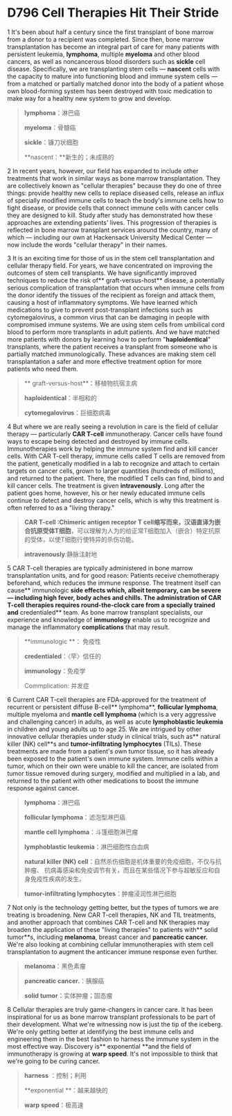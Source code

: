 # D796 Cell Therapies Hit Their Stride

1 It's been about half a century since the first transplant of bone marrow from a donor to a recipient was completed. Since then, bone marrow transplantation has become an integral part of care for many patients with persistent leukemia, **lymphoma**, multiple **myeloma** and other blood cancers, as well as noncancerous blood disorders such as **sickle** cell disease. Specifically, we are transplanting stem cells — **nascent** cells with the capacity to mature into functioning blood and immune system cells — from a matched or partially matched donor into the body of a patient whose own blood-forming system has been destroyed with toxic medication to make way for a healthy new system to grow and develop.

> **lymphoma**：淋巴癌
 > 
> **myeloma**：骨髓癌
 > 
> **sickle**：镰刀状细胞
 > 
> **nascent：**新生的；未成熟的
 > 

2 In recent years, however, our field has expanded to include other treatments that work in similar ways as bone marrow transplantation. They are collectively known as "cellular therapies" because they do one of three things: provide healthy new cells to replace diseased cells, release an influx of specially modified immune cells to teach the body's immune cells how to fight disease, or provide cells that connect immune cells with cancer cells they are designed to kill. Study after study has demonstrated how these approaches are extending patients' lives. This progression of therapies is reflected in bone marrow transplant services around the country, many of which — including our own at Hackensack University Medical Center — now include the words "cellular therapy" in their names.

3 It is an exciting time for those of us in the stem cell transplantation and cellular therapy field. For years, we have concentrated on improving the outcomes of stem cell transplants. We have significantly improved techniques to reduce the risk of** graft-versus-host** disease, a potentially serious complication of transplantation that occurs when immune cells from the donor identify the tissues of the recipient as foreign and attack them, causing a host of inflammatory symptoms. We have learned which medications to give to prevent post-transplant infections such as cytomegalovirus, a common virus that can be damaging in people with compromised immune systems. We are using stem cells from umbilical cord blood to perform more transplants in adult patients. And we have matched more patients with donors by learning how to perform "**haploidentical**" transplants, where the patient receives a transplant from someone who is partially matched immunologically. These advances are making stem cell transplantation a safer and more effective treatment option for more patients who need them.

> ** graft-versus-host**：移植物抗宿主病
 > 
> **haploidentical**：半相和的
 > 
> **cytomegalovirus**：巨细胞病毒
 > 

4 But where we are really seeing a revolution in care is the field of cellular therapy — particularly **CAR T-cell** immunotherapy. Cancer cells have found ways to escape being detected and destroyed by immune cells. Immunotherapies work by helping the immune system find and kill cancer cells.
With CAR T-cell therapy, immune cells called T cells are removed from the patient, genetically modified in a lab to recognize and attach to certain targets on cancer cells, grown to larger quantities (hundreds of millions), and returned to the patient. There, the modified T cells can find, bind to and kill cancer cells. The treatment is given **intravenously**. Long after the patient goes home, however, his or her newly educated immune cells continue to detect and destroy cancer cells, which is why this treatment is often referred to as a "living therapy."

> **CAR T-cell :**Chimeric antigen receptor T cell缩写而来，汉语直译为**嵌合抗原受体T细胞**，可以理解为人为的给正常T细胞加入（嵌合）特定抗原的受体，以使T细胞行使特异的杀伤功能。
 > 
> **intravenously**:静脉注射地
 > 

5 CAR T-cell therapies are typically administered in bone marrow transplantation units, and for good reason: Patients receive chemotherapy beforehand, which reduces the immune response. The treatment itself can cause** immunologic **side effects which, albeit temporary, can be severe — including high fever, body aches and chills. The administration of CAR T-cell therapies requires round-the-clock care from a specially trained and** credentialed** team. As bone marrow transplant specialists, our experience and knowledge of **immunology** enable us to recognize and manage the inflammatory **complications** that may result.

> **immunologic **： 免疫性
 > 
> **credentialed**：〈罕〉信任的
 > 
> **immunology**：免疫学
 > 
> Commplication: 并发症
 > 

6 Current CAR T-cell therapies are FDA-approved for the treatment of recurrent or persistent diffuse B-cell** lymphoma**, **follicular lymphoma**, multiple myeloma and **mantle cell lymphoma** (which is a very aggressive and challenging cancer) in adults, as well as acute **lymphoblastic leukemia** in children and young adults up to age 25. We are intrigued by other innovative cellular therapies under study in clinical trials, such as** natural killer (NK) cell**s and **tumor-infiltrating lymphocytes** (TILs). These treatments are made from a patient's own tumor tissue, so it has already been exposed to the patient's own immune system. Immune cells within a tumor, which on their own were unable to kill the cancer, are isolated from tumor tissue removed during surgery, modified and multiplied in a lab, and returned to the patient with other medications to boost the immune response against cancer.

> **lymphoma**：淋巴癌
 > 
> **follicular lymphoma**：滤泡型淋巴癌
 > 
> **mantle cell lymphoma**：斗篷细胞淋巴瘤
 > 
> **lymphoblastic leukemia**：淋巴细胞性白血病
 > 
> **natural killer (NK) cell**：自然杀伤细胞是机体重要的免疫细胞，不仅与抗肿瘤、 抗病毒感染和免疫调节有关，而且在某些情况下参与超敏反应和自身免疫性疾病的发生。
 > 
> **tumor-infiltrating lymphocytes**：肿瘤浸润性淋巴细胞
 > 

7 Not only is the technology getting better, but the types of tumors we are treating is broadening. New CAR T-cell therapies, NK and TIL treatments, and another approach that combines CAR T-cell and NK therapies may broaden the application of these "living therapies" to patients with** solid tumor**s, including **melanoma**, breast cancer and **pancreatic cancer.** We're also looking at combining cellular immunotherapies with stem cell transplantation to augment the anticancer immune response even further.

> **melanoma**：黑色素瘤
 > 
> **pancreatic cancer.**：胰腺癌
 > 
> **solid tumor**：实体肿瘤；固态瘤
 > 

8 Cellular therapies are truly game-changers in cancer care. It has been inspirational for us as bone marrow transplant professionals to be part of their development. What we're witnessing now is just the tip of the iceberg. We're only getting better at identifying the best immune cells and engineering them in the best fashion to harness the immune system in the most effective way. Discovery is** exponential **and the field of immunotherapy is growing at **warp speed**. It's not impossible to think that we're going to be curing cancer.

> **harness** ：控制；利用
 > 
> **exponential **：越来越快的
 > 
> **warp speed**：极高速
 > 


